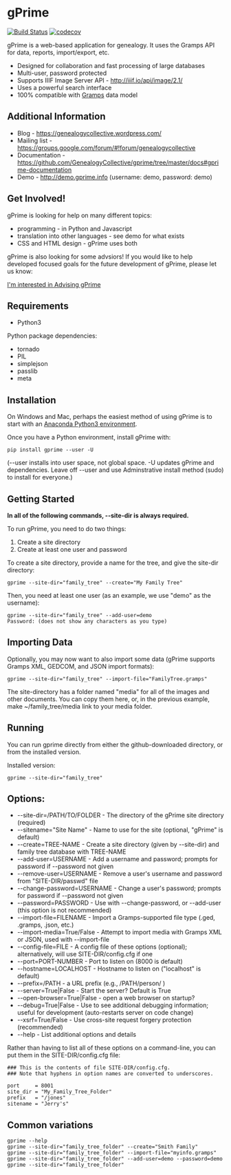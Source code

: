 # gPrime

[![Build Status](https://travis-ci.org/GenealogyCollective/gprime.svg?branch=master)](https://travis-ci.org/GenealogyCollective/gprime) [![codecov](https://codecov.io/gh/GenealogyCollective/gprime/branch/master/graph/badge.svg)](https://codecov.io/gh/GenealogyCollective/gprime)

gPrime is a web-based application for genealogy. It uses the Gramps API for data, reports, import/export, etc.

* Designed for collaboration and fast processing of large databases
* Multi-user, password protected
* Supports IIIF Image Server API - http://iiif.io/api/image/2.1/
* Uses a powerful search interface
* 100% compatible with [Gramps](https://gramps-project.org) data model

Additional Information
----------------------

* Blog - https://genealogycollective.wordpress.com/
* Mailing list - https://groups.google.com/forum/#!forum/genealogycollective
* Documentation - https://github.com/GenealogyCollective/gprime/tree/master/docs#gprime-documentation
* Demo - http://demo.gprime.info (username: demo, password: demo)

Get Involved!
-------------

gPrime is looking for help on many different topics:

* programming - in Python and Javascript
* translation into other languages - see demo for what exists
* CSS and HTML design - gPrime uses both

gPrime is also looking for some advsiors! If you would like to help developed focused goals for the future development of gPrime, please let us know:

[I'm interested in Advising gPrime](https://docs.google.com/forms/d/e/1FAIpQLSfhxC0mnVtweau0snweFW5-2Td8I9Wj-sCXpokeVT7EBLAypw/viewform)

Requirements
------------

* Python3

Python package dependencies:

* tornado
* PIL
* simplejson
* passlib
* meta

Installation
-------------

On Windows and Mac, perhaps the easiest method of using gPrime is to start with an [Anaconda Python3 environment](https://www.continuum.io/downloads).

Once you have a Python environment, install gPrime with:

```
pip install gprime --user -U
```

(--user installs into user space, not global space. -U updates gPrime and dependencies. Leave off --user and use Adminstrative install method (sudo) to install for everyone.)


Getting Started
---------------

**In all of the following commands, --site-dir is always required.**

To run gPrime, you need to do two things:

1. Create a site directory
2. Create at least one user and password

To create a site directory, provide a name for the tree, and give the site-dir directory:

```
gprime --site-dir="family_tree" --create="My Family Tree" 
```

Then, you need at least one user (as an example, we use "demo" as the username):

```
gprime --site-dir="family_tree" --add-user=demo
Password: (does not show any characters as you type)
```

Importing Data
--------------

Optionally, you may now want to also import some data (gPrime supports Gramps XML, GEDCOM, and JSON import formats):

```
gprime --site-dir="family_tree" --import-file="FamilyTree.gramps"
```

The site-directory has a folder named "media" for all of the images and other documents. You can copy them here, or, in the previous example, make ~/family_tree/media link to your media folder.

Running
-------

You can run gprime directly from either the github-downloaded directory, or from the installed version.

Installed version:

```
gprime --site-dir="family_tree"
```

Options:
------------

* --site-dir=/PATH/TO/FOLDER - The directory of the gPrime site directory (required)
* --sitename="Site Name" - Name to use for the site (optional, "gPrime" is default)
* --create=TREE-NAME - Create a site directory (given by --site-dir) and family tree database with TREE-NAME
* --add-user=USERNAME - Add a username and password; prompts for password if --password not given
* --remove-user=USERNAME - Remove a user's username and password from "SITE-DIR/passwd" file
* --change-password=USERNAME - Change a user's password; prompts for password if --password not given
* --password=PASSWORD - Use with --change-password, or --add-user (this option is not recommended)
* --import-file=FILENAME - Import a Gramps-supported file type (.ged, .gramps, .json, etc.)
* --import-media=True/False - Attempt to import media with Gramps XML or JSON, used with --import-file
* --config-file=FILE - A config file of these options (optional); alternatively, will use SITE-DIR/config.cfg if one
* --port=PORT-NUMBER - Port to listen on (8000 is default)
* --hostname=LOCALHOST - Hostname to listen on ("localhost" is default)
* --prefix=/PATH - a URL prefix (e.g., /PATH/person/ )
* --server=True|False - Start the server? Default is True
* --open-browser=True|False - open a web browser on startup?
* --debug=True|False - Use to see additional debugging information; useful for development (auto-restarts server on code change)
* --xsrf=True/False - Use cross-site request forgery protection (recommended)
* --help - List additional options and details

Rather than having to list all of these options on a command-line, you can put them in the SITE-DIR/config.cfg file:

```
### This is the contents of file SITE-DIR/config.cfg.
### Note that hyphens in option names are converted to underscores.

port     = 8001
site_dir = "My_Family_Tree_Folder"
prefix   = "/jones"
sitename = "Jerry's"
```

Common variations
-----------------

```
gprime --help
gprime --site-dir="family_tree_folder" --create="Smith Family"
gprime --site-dir="family_tree_folder" --import-file="myinfo.gramps"
gprime --site-dir="family_tree_folder" --add-user=demo --password=demo
gprime --site-dir="family_tree_folder"
```
